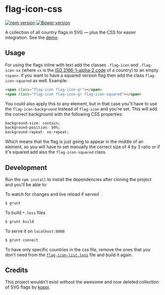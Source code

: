 flag-icon-css
=============
[![npm version](https://badge.fury.io/js/flag-icon-css.svg)](https://badge.fury.io/js/flag-icon-css)
[![Bower version](https://badge.fury.io/bo/flag-icon-css.svg)](https://badge.fury.io/bo/flag-icon-css)

A collection of all country flags in SVG — plus the CSS for easier integration.
See the [demo](http://lipis.github.io/flag-icon-css/).

Usage
-----

For using the flags inline with text add the classes `.flag-icon` and
`.flag-icon-xx` (where `xx` is the
[ISO 3166-1-alpha-2 code](http://www.iso.org/iso/country_names_and_code_elements)
of a country) to an empty `<span>`. If you want to have a squared version flag
then add the class `flag-icon-squared` as well. Example:

```html
<span class="flag-icon flag-icon-gr"></span>
<span class="flag-icon flag-icon-gr flag-icon-squared"></span>
```

You could also apply this to any element, but in that case you'll have to use the
`flag-icon-background` instead of `flag-icon` and you're set. This will add the
correct background with the following CSS properties:

```css
background-size: contain;
background-position: 50%;
background-repeat: no-repeat;
```

Which means that the flag is just going to appear in the middle of an element, so
you will have to set manually the correct size of 4 by 3 ratio or if it's squared
add also the `flag-icon-squared` class.

Development
-----------

Run the `npm install` to install the dependencies after cloning the project and
you'll be able to:

To watch for changes and live reload if served

```bash
$ grunt
```

To build `*.less` files

```bash
$ grunt build
```

To serve it on `localhost:8000`

```bash
$ grunt connect
```

To have only specific countries in the css file, remove the ones that you don't
need from the
[`flag-icon-list.less`](https://github.com/lipis/flag-icon-css/blob/master/less/flag-icon-list.less)
file and build it again.

Credits
-------

This project wouldn't exist without the awesome and now deleted collection of
SVG flags by [koppi](https://github.com/koppi).



